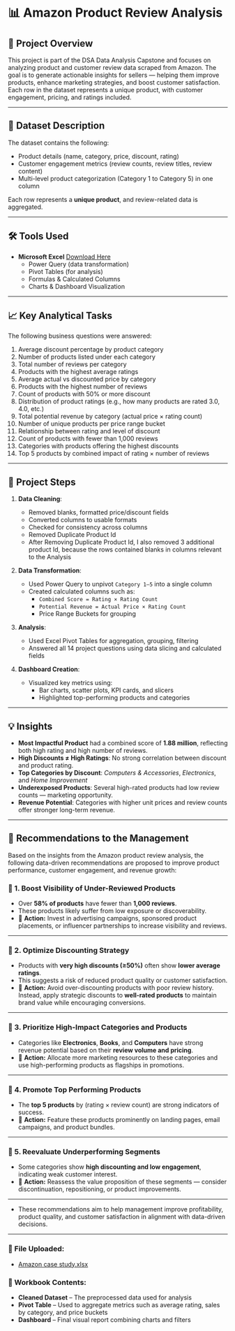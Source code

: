 
# 📊 Amazon Product Review Analysis

## 📝 Project Overview

This project is part of the DSA Data Analysis Capstone and focuses on analyzing product and customer review data scraped from Amazon. The goal is to generate actionable insights for sellers — helping them improve products, enhance marketing strategies, and boost customer satisfaction. Each row in the dataset represents a unique product, with customer engagement, pricing, and ratings included.

---

## 📂 Dataset Description

The dataset contains the following:

- Product details (name, category, price, discount, rating)
- Customer engagement metrics (review counts, review titles, review content)
- Multi-level product categorization (Category 1 to Category 5) in one column

Each row represents a **unique product**, and review-related data is aggregated.

---

## 🛠 Tools Used

- **Microsoft Excel** [Download Here](https://excel.cloud.microsoft/?utm_source=chatgpt.com)
  - Power Query (data transformation)
  - Pivot Tables (for analysis)
  - Formulas & Calculated Columns
  - Charts & Dashboard Visualization

---

## 📈 Key Analytical Tasks

The following business questions were answered:

1. Average discount percentage by product category
2. Number of products listed under each category
3. Total number of reviews per category
4. Products with the highest average ratings
5. Average actual vs discounted price by category
6. Products with the highest number of reviews
7. Count of products with 50% or more discount
8. Distribution of product ratings (e.g., how many products are rated 3.0, 4.0, etc.)
9. Total potential revenue by category (actual price × rating count)
10. Number of unique products per price range bucket
11. Relationship between rating and level of discount
12. Count of products with fewer than 1,000 reviews
13. Categories with products offering the highest discounts
14. Top 5 products by combined impact of rating × number of reviews

---

## 🔧 Project Steps

1. **Data Cleaning**:
   - Removed blanks, formatted price/discount fields
   - Converted columns to usable formats
   - Checked for consistency across columns
   - Removed Duplicate Product Id
   - After Removing Duplicate Product Id, I also removed 3 additional product Id, because the rows contained blanks in columns relevant to the Analysis

2. **Data Transformation**:
   - Used Power Query to unpivot `Category 1–5` into a single column
   - Created calculated columns such as:
     - `Combined Score = Rating × Rating Count`
     - `Potential Revenue = Actual Price × Rating Count`
     - Price Range Buckets for grouping

3. **Analysis**:
   - Used Excel Pivot Tables for aggregation, grouping, filtering
   - Answered all 14 project questions using data slicing and calculated fields

4. **Dashboard Creation**:
   - Visualized key metrics using:
     - Bar charts, scatter plots, KPI cards, and slicers
     - Highlighted top-performing products and categories

---

## 💡 Insights

- **Most Impactful Product** had a combined score of **1.88 million**, reflecting both high rating and high number of reviews.
- **High Discounts ≠ High Ratings**: No strong correlation between discount and product rating.
- **Top Categories by Discount**: *Computers & Accessories*, *Electronics*, and *Home Improvement*
- **Underexposed Products**: Several high-rated products had low review counts — marketing opportunity.
- **Revenue Potential**: Categories with higher unit prices and review counts offer stronger long-term revenue.

---

## 🧠 Recommendations to the Management

Based on the insights from the Amazon product review analysis, the following data-driven recommendations are proposed to improve product performance, customer engagement, and revenue growth:

### 🎯 1. Boost Visibility of Under-Reviewed Products
- Over **58% of products** have fewer than **1,000 reviews**.
- These products likely suffer from low exposure or discoverability.
- 📌 **Action:** Invest in advertising campaigns, sponsored product placements, or influencer partnerships to increase visibility and reviews.

---

### 🎯 2. Optimize Discounting Strategy
- Products with **very high discounts (≥50%)** often show **lower average ratings**.
- This suggests a risk of reduced product quality or customer satisfaction.
- 📌 **Action:** Avoid over-discounting products with poor review history. Instead, apply strategic discounts to **well-rated products** to maintain brand value while encouraging conversions.

---

### 🎯 3. Prioritize High-Impact Categories and Products
- Categories like **Electronics**, **Books**, and **Computers** have strong revenue potential based on their **review volume and pricing**.
- 📌 **Action:** Allocate more marketing resources to these categories and use high-performing products as flagships in promotions.

---

### 🎯 4. Promote Top Performing Products
- The **top 5 products** by (rating × review count) are strong indicators of success.
- 📌 **Action:** Feature these products prominently on landing pages, email campaigns, and product bundles.

---

### 🎯 5. Reevaluate Underperforming Segments
- Some categories show **high discounting and low engagement**, indicating weak customer interest.
- 📌 **Action:** Reassess the value proposition of these segments — consider discontinuation, repositioning, or product improvements.

---

- These recommendations aim to help management improve profitability, product quality, and customer satisfaction in alignment with data-driven decisions.


---


### 📂 File Uploaded:
- [Amazon case study.xlsx](Amazon%20case%20study.xlsx)

### 🧾 Workbook Contents:
- **Cleaned Dataset** – The preprocessed data used for analysis
- **Pivot Table** – Used to aggregate metrics such as average rating, sales by category, and price buckets
- **Dashboard** – Final visual report combining charts and filters


